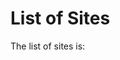 
List of Sites
=============

The list of sites is:

<div id="sites"></div>

<script src="https://code.jquery.com/jquery-3.2.1.min.js"></script>
<script>

$.get("https://b5ms5dkmia.execute-api.ap-southeast-2.amazonaws.com/test/data-by-doi/10.25845/5c09bf93f315d/sites")
.done(populateSites);

function populate(title, divId, data) {
  console.log(data);
  $("#" + divId).append("<h4>" + title + "</h4>");
  data.forEach(item => $("#" + divId).append("<p>" + item + "</p>"));
}

</script>
